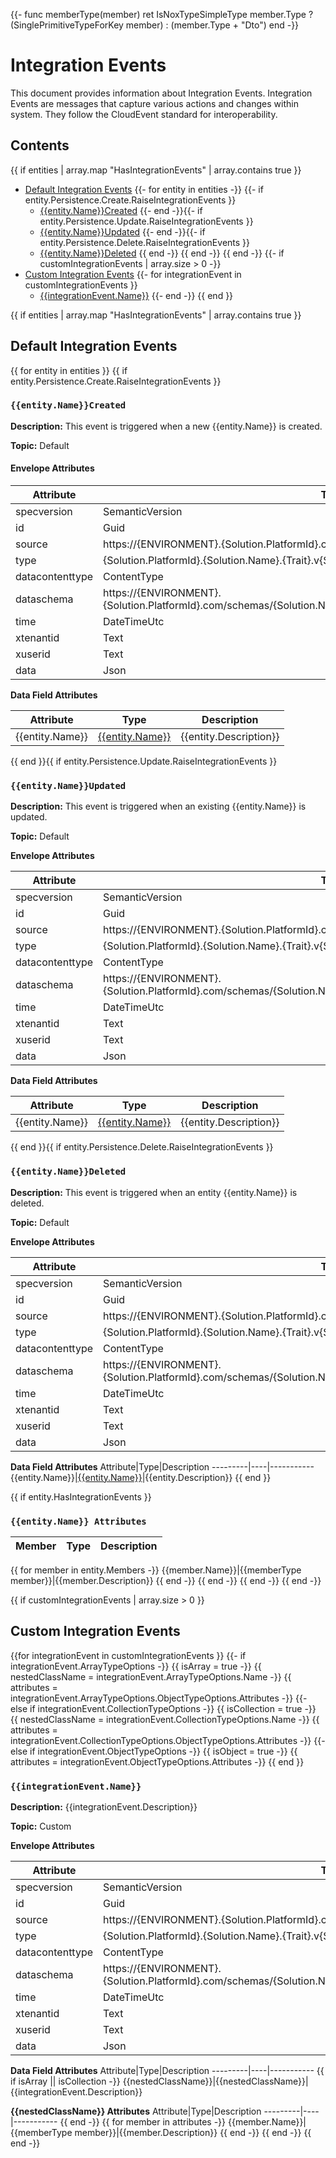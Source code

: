﻿{{- func memberType(member)
   ret IsNoxTypeSimpleType member.Type ? (SinglePrimitiveTypeForKey member) : (member.Type + "Dto")
end -}}﻿
# Integration Events

This document provides information about Integration Events. Integration Events are messages that capture various actions and changes within system. They follow the CloudEvent standard for interoperability.

## Contents
{{ if entities | array.map "HasIntegrationEvents" | array.contains true }}
- [Default Integration Events](#default-integration-events)
{{- for entity in entities -}}
{{- if entity.Persistence.Create.RaiseIntegrationEvents }}
    - [{{entity.Name}}Created](#{{entity.Name}}Ccreated)
{{- end -}}{{- if entity.Persistence.Update.RaiseIntegrationEvents }}
    - [{{entity.Name}}Updated](#{{entity.Name}}Updated)
{{- end -}}{{- if entity.Persistence.Delete.RaiseIntegrationEvents }}
    - [{{entity.Name}}Deleted](#{{entity.Name}}Deleted)
{{ end -}}
{{ end -}}
{{ end -}}
{{- if customIntegrationEvents | array.size > 0 -}}
- [Custom Integration Events](#custom-integration-events)
{{- for integrationEvent in customIntegrationEvents }}
    - [{{integrationEvent.Name}}](#{{integrationEvent.Name}})
{{- end -}}
{{ end }}

{{ if entities | array.map "HasIntegrationEvents" | array.contains true }}
## Default Integration Events

{{ for entity in entities }}
{{ if entity.Persistence.Create.RaiseIntegrationEvents }}
### `{{entity.Name}}Created`

**Description:**
This event is triggered when a new {{entity.Name}} is created.

**Topic:** Default

#### Envelope Attributes

Attribute|Type|Example
---------|----|-------
specversion|SemanticVersion|1.0
id|Guid|0d02bba1-dbf3-4ba4-93c1-2e416ec0c88d
source|https://{ENVIRONMENT}.{Solution.PlatformId}.com/{Solution.Name}|https://{{if environment != null}}{{environment}}.{{ end }}{{solution.PlatformId}}.com/{{solution.Name}}
type|{Solution.PlatformId}.{Solution.Name}.{Trait}.v{Solution.Version}.{eventName}|{{solution.PlatformId}}.{{solution.Name}}.{{entity.Name}}.v{{solution.Version}}.{{entity.Name}}Created
datacontenttype|ContentType|application/json
dataschema|https://{ENVIRONMENT}.{Solution.PlatformId}.com/schemas/{Solution.Name}/{Trait}/v{Solution.Version}/{eventName}.json|https://{{if environment != null}}{{environment}}.{{ end }}{{solution.PlatformId}}.com/schemas/{{solution.Name}}/{{entity.Name}}/v{{solution.Version}}/{{entity.Name}}Created.json
time|DateTimeUtc|2023-10-10T12:11:10.5312500Z
xtenantid|Text|b22ee68e-327f-4550-a077-8fb8426071f5
xuserid|Text|e945e9f9-b0ba-435d-bfe7-8966abeb8763
data|Json|Data Field Attributes

**Data Field Attributes**

Attribute|Type|Description
---------|----|-----------
{{entity.Name}}|[{{entity.Name}}](#{{entity.Name}}-Attributes)|{{entity.Description}}
{{ end }}{{ if entity.Persistence.Update.RaiseIntegrationEvents }}
### `{{entity.Name}}Updated`

**Description:**
This event is triggered when an existing {{entity.Name}} is updated.

**Topic:** Default

**Envelope Attributes**

Attribute|Type|Example
---------|----|-------
specversion|SemanticVersion|1.0
id|Guid|0d02bba1-dbf3-4ba4-93c1-2e416ec0c88d
source|https://{ENVIRONMENT}.{Solution.PlatformId}.com/{Solution.Name}|https://{{if environment != null}}{{environment}}.{{ end }}{{solution.PlatformId}}.com/{{solution.Name}}
type|{Solution.PlatformId}.{Solution.Name}.{Trait}.v{Solution.Version}.{eventName}|{{solution.PlatformId}}.{{solution.Name}}.{{entity.Name}}.v{{solution.Version}}.{{entity.Name}}Updated
datacontenttype|ContentType|application/json
dataschema|https://{ENVIRONMENT}.{Solution.PlatformId}.com/schemas/{Solution.Name}/{Trait}/v{Solution.Version}/{eventName}.json|https://{{if environment != null}}{{environment}}.{{ end }}{{solution.PlatformId}}.com/schemas/{{solution.Name}}/{{entity.Name}}/v{{solution.Version}}/{{entity.Name}}Updated.json
time|DateTimeUtc|2023-10-10T12:11:10.5312500Z
xtenantid|Text|b22ee68e-327f-4550-a077-8fb8426071f5
xuserid|Text|e945e9f9-b0ba-435d-bfe7-8966abeb8763
data|Json|Data Field Attributes

**Data Field Attributes**

Attribute|Type|Description
---------|----|-----------
{{entity.Name}}|[{{entity.Name}}](#{{entity.Name}}-Attributes)|{{entity.Description}}
{{ end }}{{ if entity.Persistence.Delete.RaiseIntegrationEvents }}
### `{{entity.Name}}Deleted`

**Description:**
This event is triggered when an entity {{entity.Name}} is deleted.

**Topic:** Default

**Envelope Attributes**

Attribute|Type|Example
---------|----|-------
specversion|SemanticVersion|1.0
id|Guid|0d02bba1-dbf3-4ba4-93c1-2e416ec0c88d
source|https://{ENVIRONMENT}.{Solution.PlatformId}.com/{Solution.Name}|https://{{if environment != null}}{{environment}}.{{ end }}{{solution.PlatformId}}.com/{{solution.Name}}
type|{Solution.PlatformId}.{Solution.Name}.{Trait}.v{Solution.Version}.{eventName}|{{solution.PlatformId}}.{{solution.Name}}.{{entity.Name}}.v{{solution.Version}}.{{entity.Name}}Deleted
datacontenttype|ContentType|application/json
dataschema|https://{ENVIRONMENT}.{Solution.PlatformId}.com/schemas/{Solution.Name}/{Trait}/v{Solution.Version}/{eventName}.json|https://{{if environment != null}}{{environment}}.{{ end }}{{solution.PlatformId}}.com/schemas/{{solution.Name}}/{{entity.Name}}/v{{solution.Version}}/{{entity.Name}}Deleted.json
time|DateTimeUtc|2023-10-10T12:11:10.5312500Z
xtenantid|Text|b22ee68e-327f-4550-a077-8fb8426071f5
xuserid|Text|e945e9f9-b0ba-435d-bfe7-8966abeb8763
data|Json|Data Field Attributes

**Data Field Attributes**
Attribute|Type|Description
---------|----|-----------
{{entity.Name}}|[{{entity.Name}}](#{{entity.Name}}-Attributes)|{{entity.Description}}
{{ end }}

{{ if entity.HasIntegrationEvents }}

### `{{entity.Name}} Attributes`
Member|Type|Description
------|----|-----------
{{ for member in entity.Members -}}
{{member.Name}}|{{memberType member}}|{{member.Description}}
{{ end -}}
{{ end -}}
{{ end -}}
{{ end -}}

{{ if customIntegrationEvents | array.size > 0 }}
## Custom Integration Events
{{for integrationEvent in customIntegrationEvents }}
{{- if integrationEvent.ArrayTypeOptions -}}
{{ isArray = true -}}
{{ nestedClassName = integrationEvent.ArrayTypeOptions.Name -}}
{{ attributes = integrationEvent.ArrayTypeOptions.ObjectTypeOptions.Attributes -}}
{{- else if integrationEvent.CollectionTypeOptions -}}
{{ isCollection = true -}}
{{ nestedClassName = integrationEvent.CollectionTypeOptions.Name -}}
{{ attributes = integrationEvent.CollectionTypeOptions.ObjectTypeOptions.Attributes -}}
{{- else if integrationEvent.ObjectTypeOptions -}}
{{ isObject = true -}}
{{ attributes = integrationEvent.ObjectTypeOptions.Attributes -}}
{{ end }}



### `{{integrationEvent.Name}}`

**Description:**
{{integrationEvent.Description}}

**Topic:** Custom

**Envelope Attributes**

Attribute|Type|Example
---------|----|-------
specversion|SemanticVersion|1.0
id|Guid|0d02bba1-dbf3-4ba4-93c1-2e416ec0c88d
source|https://{ENVIRONMENT}.{Solution.PlatformId}.com/{Solution.Name}|https://{{if environment != null}}{{environment}}.{{ end }}{{solution.PlatformId}}.com/{{solution.Name}}
type|{Solution.PlatformId}.{Solution.Name}.{Trait}.v{Solution.Version}.{eventName}|{{solution.PlatformId}}.{{solution.Name}}.{{Trait}}.v{{solution.Version}}.{{integrationEvent.Name}}
datacontenttype|ContentType|application/json
dataschema|https://{ENVIRONMENT}.{Solution.PlatformId}.com/schemas/{Solution.Name}/{Trait}/v{Solution.Version}/{eventName}.json|https://{{if environment != null}}{{environment}}.{{ end }}{{solution.PlatformId}}.com/schemas/{{solution.Name}}/{{Trait}}/v{{solution.Version}}/{{integrationEvent.Name}}.json
time|DateTimeUtc|2023-10-10T12:11:10.5312500Z
xtenantid|Text|b22ee68e-327f-4550-a077-8fb8426071f5
xuserid|Text|e945e9f9-b0ba-435d-bfe7-8966abeb8763
data|Json|Data Field Attributes

**Data Field Attributes**
Attribute|Type|Description
---------|----|-----------
{{ if isArray || isCollection -}}
{{nestedClassName}}|{{nestedClassName}}|{{integrationEvent.Description}}

**{{nestedClassName}} Attributes**
Attribute|Type|Description
---------|----|-----------
{{ end -}}
{{ for member in attributes -}}
{{member.Name}}|{{memberType member}}|{{member.Description}}
{{ end -}}
{{ end -}}
{{ end -}}